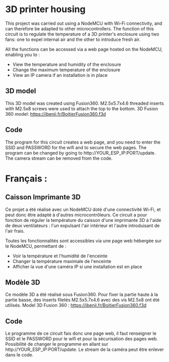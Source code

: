 # 3D printer housing

This project was carried out using a NodeMCU with Wi-Fi connectivity, and can therefore be adapted to other microcontrollers. The function of this circuit is to regulate the temperature of a 3D printer's enclosure using two fans: one to expel internal air and the other to introduce fresh air.

All the functions can be accessed via a web page hosted on the NodeMCU, enabling you to :

- View the temperature and humidity of the enclosure
- Change the maximum temperature of the enclosure
- View an IP camera if an installation is in place

## 3D model

This 3D model was created using Fusion360. M2.5x5.7x4.6 threaded inserts with M2.5x8 screws were used to attach the top to the bottom.
3D Fusion 360 model: https://ibenji.fr/BoitierFusion360.f3d

## Code

The program for this circuit creates a web page, and you need to enter the SSID and PASSWORD for the wifi and to secure the web pages. The program can be changed by going to http://YOUR_ESP_IP:PORT/update. The camera stream can be removed from the code.

# Français :

## Caisson Imprimante 3D

Ce projet a été réalisé avec un NodeMCU doté d'une connectivité Wi-Fi, et peut donc être adapté à d'autres microcontrôleurs. Ce circuit a pour fonction de réguler la température du caisson d'une imprimante 3D à l'aide de deux ventilateurs : l'un expulsant l'air intérieur et l'autre introduisant de l'air frais.

Toutes les fonctionnalités sont accessibles via une page web hébergée sur le NodeMCU, permettant de :

- Voir la température et l'humidité de l'enceinte
- Changer la température maximale de l'enceinte
- Afficher la vue d'une caméra IP si une installation est en place

## Modèle 3D

Ce modèle 3D a été réalisé sous Fusion360. Pour fixer la partie haute à la partie basse, des inserts filetés M2.5x5.7x4.6 avec des vis M2.5x8 ont été utilisés.
Model 3D Fusion 360 : https://ibenji.fr/BoitierFusion360.f3d

## Code

Le programme de ce circuit fais donc une page web, il faut renseigner le SSID et le PASSWORD pour le wifi et pour la sécurisation des pages web. Possibilité de changer le programme en allant sur http://YOUR_ESP_IP:PORT/update. Le stream de la caméra peut être enlever dans le code.
